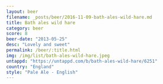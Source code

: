 ```yaml
---
layout: beer
filename: _posts/beer/2016-11-09-bath-ales-wild-hare.md
title: Bath ales wild hare
category: beer
score: 8
beer-date: "2013-05-25"
desc: "Lovely and sweet"
permalink: /beer/:title.html
img: /img/list/bath-ales-wild-hare.jpeg
untappd: "https://untappd.com/b/bath-ales-wild-hare/6251"
country: "England"
style: "Pale Ale - English"
---
```

